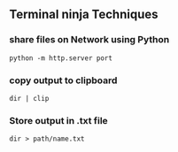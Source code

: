 ## Terminal ninja Techniques
### share files on Network using Python

```
python -m http.server port
```

### copy output to clipboard

```
dir | clip
```

### Store output in .txt file

```
dir > path/name.txt
```

### 
